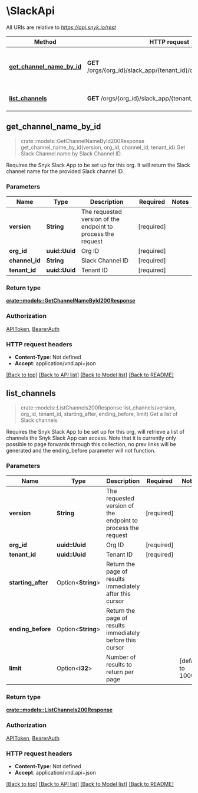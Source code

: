 # \SlackApi

All URIs are relative to *https://api.snyk.io/rest*

Method | HTTP request | Description
------------- | ------------- | -------------
[**get_channel_name_by_id**](SlackApi.md#get_channel_name_by_id) | **GET** /orgs/{org_id}/slack_app/{tenant_id}/channels/{channel_id} | Get Slack Channel name by Slack Channel ID.
[**list_channels**](SlackApi.md#list_channels) | **GET** /orgs/{org_id}/slack_app/{tenant_id}/channels | Get a list of Slack channels



## get_channel_name_by_id

> crate::models::GetChannelNameById200Response get_channel_name_by_id(version, org_id, channel_id, tenant_id)
Get Slack Channel name by Slack Channel ID.

Requires the Snyk Slack App to be set up for this org. It will return the Slack channel name for the provided Slack channel ID.

### Parameters


Name | Type | Description  | Required | Notes
------------- | ------------- | ------------- | ------------- | -------------
**version** | **String** | The requested version of the endpoint to process the request | [required] |
**org_id** | **uuid::Uuid** | Org ID | [required] |
**channel_id** | **String** | Slack Channel ID | [required] |
**tenant_id** | **uuid::Uuid** | Tenant ID | [required] |

### Return type

[**crate::models::GetChannelNameById200Response**](getChannelNameById_200_response.md)

### Authorization

[APIToken](../README.md#APIToken), [BearerAuth](../README.md#BearerAuth)

### HTTP request headers

- **Content-Type**: Not defined
- **Accept**: application/vnd.api+json

[[Back to top]](#) [[Back to API list]](../README.md#documentation-for-api-endpoints) [[Back to Model list]](../README.md#documentation-for-models) [[Back to README]](../README.md)


## list_channels

> crate::models::ListChannels200Response list_channels(version, org_id, tenant_id, starting_after, ending_before, limit)
Get a list of Slack channels

Requires the Snyk Slack App to be set up for this org, will retrieve a list of channels the Snyk Slack App can access. Note that it is currently only possible to page forwards through this collection, no prev links will be generated and the ending_before parameter will not function.

### Parameters


Name | Type | Description  | Required | Notes
------------- | ------------- | ------------- | ------------- | -------------
**version** | **String** | The requested version of the endpoint to process the request | [required] |
**org_id** | **uuid::Uuid** | Org ID | [required] |
**tenant_id** | **uuid::Uuid** | Tenant ID | [required] |
**starting_after** | Option<**String**> | Return the page of results immediately after this cursor |  |
**ending_before** | Option<**String**> | Return the page of results immediately before this cursor |  |
**limit** | Option<**i32**> | Number of results to return per page |  |[default to 1000]

### Return type

[**crate::models::ListChannels200Response**](listChannels_200_response.md)

### Authorization

[APIToken](../README.md#APIToken), [BearerAuth](../README.md#BearerAuth)

### HTTP request headers

- **Content-Type**: Not defined
- **Accept**: application/vnd.api+json

[[Back to top]](#) [[Back to API list]](../README.md#documentation-for-api-endpoints) [[Back to Model list]](../README.md#documentation-for-models) [[Back to README]](../README.md)

